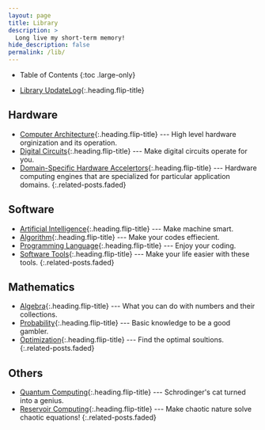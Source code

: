 ```yaml
---
layout: page
title: Library
description: >
  Long live my short-term memory!
hide_description: false
permalink: /lib/
---
```


- Table of Contents
{:toc .large-only}

* [Library UpdateLog]{:.heading.flip-title}

[Library UpdateLog]: updatelog

## Hardware
* [Computer Architecture]{:.heading.flip-title} --- High level hardware orginization and its operation.
* [Digital Circuits]{:.heading.flip-title} --- Make digital circuits operate for you.
* [Domain-Specific Hardware Accelertors]{:.heading.flip-title} --- Hardware computing engines that are specialized for particular application domains.
{:.related-posts.faded}

[computer architecture]: computer_architecture
[digital circuits]: digital_circuits
[domain-specific hardware accelertors]: accelerators

## Software
* [Artificial Intelligence]{:.heading.flip-title} --- Make machine smart.
* [Algorithm]{:.heading.flip-title} --- Make your codes effiecient.
* [Programming Language]{:.heading.flip-title} --- Enjoy your coding.
* [Software Tools]{:.heading.flip-title} --- Make your life easier with these tools.
{:.related-posts.faded}

[algorithm]: algorithm
[artificial intelligence]: artificial_intelligence
[programming language]: languages
[software tools]: software_tools

## Mathematics
* [Algebra]{:.heading.flip-title} --- What you can do with numbers and their collections.
* [Probability]{:.heading.flip-title} --- Basic knowledge to be a good gambler.
* [Optimization]{:.heading.flip-title} --- Find the optimal soultions.
{:.related-posts.faded}

[algebra]: algebra
[Probability]: probability
[optimization]: optimization

## Others
* [Quantum Computing]{:.heading.flip-title} --- Schrodinger's cat turned into a genius.
* [Reservoir Computing]{:.heading.flip-title} --- Make chaotic nature solve chaotic equations!
{:.related-posts.faded}

[quantum computing]: quantum_computing
[reservoir computing]: reservoir_computing